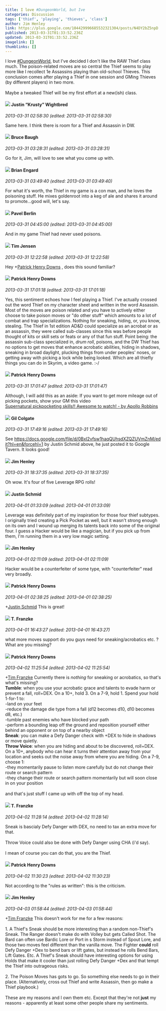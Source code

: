```yaml
---
title: I love #DungeonWorld, but Ive
categories: Discussion
tags: ['thief', 'playing', 'thieves', 'class']
author: Jim Henley
link: https://plus.google.com/104429996685532321304/posts/N4DY2bZ5npD
published: 2013-03-31T01:33:52.236Z
updated: 2013-03-31T01:33:52.236Z
imagelink: []
thumblinks: []
---
```


I love <a rel="nofollow" class="ot-hashtag" href="https://plus.google.com/s/%23DungeonWorld/posts">#DungeonWorld</a>, but I&#39;ve decided I don&#39;t like the RAW Thief class much. The poison-related moves are so central the Thief seems to play more like I recollect 1e Assassins playing than old-school Thieves. This conclusion comes after playing a Thief in one session and GMing Thieves (by different players) in two more.<br /><br />Maybe a tweaked Thief will be my first effort at a new(ish) class.
<div id='comment z12njrtajy3nzjw3x23oevbwgzmlwttit04'>
  <h4><img src='{{site.baseurl}}//images/avatars/116619544191940331555_photo.jpg'> Justin “Krusty” Wightbred</h4>
      <p><cite>2013-03-31 02:58:30 (edited: 2013-03-31 02:58:30)</cite></p>
        <p>Same here. I think there is room for a Thief and Assassin in DW.</p>
</div>
        

<div id='comment z12njrtajy3nzjw3x23oevbwgzmlwttit04'>
  <h4><img src='{{site.baseurl}}//images/avatars/107122403431806926287_photo.jpg'> Bruce Baugh</h4>
      <p><cite>2013-03-31 03:28:31 (edited: 2013-03-31 03:28:31)</cite></p>
        <p>Go for it, Jim, will love to see what you come up with.</p>
</div>
        

<div id='comment z12njrtajy3nzjw3x23oevbwgzmlwttit04'>
  <h4><img src='{{site.baseurl}}//images/avatars/104201444799582496588_photo.jpg'> Brian Engard</h4>
      <p><cite>2013-03-31 03:49:40 (edited: 2013-03-31 03:49:40)</cite></p>
        <p>For what it&#39;s worth, the Thief in my game is a con man, and he loves the poisoning stuff. He mixes goldenroot into a keg of ale and shares it around to promote...good will, let&#39;s say.</p>
</div>
        

<div id='comment z12njrtajy3nzjw3x23oevbwgzmlwttit04'>
  <h4><img src='{{site.baseurl}}//images/avatars/104648053315873400268_photo.jpg'> Pavel Berlin</h4>
      <p><cite>2013-03-31 04:45:00 (edited: 2013-03-31 04:45:00)</cite></p>
        <p>And in my game Thief had never used poisons.</p>
</div>
        

<div id='comment z12njrtajy3nzjw3x23oevbwgzmlwttit04'>
  <h4><img src='{{site.baseurl}}//images/avatars/101509976321886871332_photo.jpg'> Tim Jensen</h4>
      <p><cite>2013-03-31 12:22:58 (edited: 2013-03-31 12:22:58)</cite></p>
        <p>Hey <span class="proflinkWrapper"><span class="proflinkPrefix">+</span><a class="proflink" href="https://plus.google.com/110480132212863692845" oid="110480132212863692845">Patrick Henry Downs</a></span> , does this sound familiar?</p>
</div>
        

<div id='comment z12njrtajy3nzjw3x23oevbwgzmlwttit04'>
  <h4><img src='{{site.baseurl}}//images/avatars/110480132212863692845_photo.jpg'> Patrick Henry Downs</h4>
      <p><cite>2013-03-31 17:01:18 (edited: 2013-03-31 17:01:18)</cite></p>
        <p>Yes, this sentiment echoes how I feel playing a Thief. I&#39;ve actually crossed out the word Thief on my character sheet and written in the word Assassin. Most of the moves are poison related and you have to actively either choose to take poison moves or &quot;do other stuff&quot; which amounts to a lot of combat and trap specializations. Nothing for sneaking, hiding, or, you know, stealing. The Thief in 1st edition AD&amp;D could specialize as an acrobat or as an assassin, they were called sub-classes since this was before people thought of kits or skill sets or feats or any of that fun stuff. Point being: the assassin sub-class specialized in, <i>drum</i> <i>roll</i>, poisons, and the DW Thief has no options to get moves that enhance acrobatic abilities, hiding in shadows, sneaking in broad daylight, plucking things from under peoples&#39; noses, or getting away with picking a lock while being looked. Which are all thiefly things you can do in Skyrim, a video game. :-/</p>
</div>
        

<div id='comment z12njrtajy3nzjw3x23oevbwgzmlwttit04'>
  <h4><img src='{{site.baseurl}}//images/avatars/110480132212863692845_photo.jpg'> Patrick Henry Downs</h4>
      <p><cite>2013-03-31 17:01:47 (edited: 2013-03-31 17:01:47)</cite></p>
        <p>Although, I will add this as an aside: If you want to get more mileage out of picking pockets, show your GM this video<br /><a href="http://www.youtube.com/watch?v=MG2HPtbV-80" class="ot-anchor">Supernatural pickpocketing skills!! Awesome to watch! -  by Apollo Robbins</a></p>
</div>
        

<div id='comment z12njrtajy3nzjw3x23oevbwgzmlwttit04'>
  <h4><img src='{{site.baseurl}}//images/avatars/104172930362736309216_photo.jpg'> Gil Colgate</h4>
      <p><cite>2013-03-31 17:49:16 (edited: 2013-03-31 17:49:16)</cite></p>
        <p>See <a href="https://docs.google.com/file/d/0BxI2vfsw1haqQUhsdXZQZUVmZnM/edit?hl=en&amp;forcehl=1" class="ot-anchor">https://docs.google.com/file/d/0BxI2vfsw1haqQUhsdXZQZUVmZnM/edit?hl=en&amp;forcehl=1</a> by Justin Schmid above, he just posted it to Google Tavern. It looks good!</p>
</div>
        

<div id='comment z12njrtajy3nzjw3x23oevbwgzmlwttit04'>
  <h4><img src='{{site.baseurl}}//images/avatars/104429996685532321304_photo.jpg'> Jim Henley</h4>
      <p><cite>2013-03-31 18:37:35 (edited: 2013-03-31 18:37:35)</cite></p>
        <p>Oh wow. It&#39;s four of five Leverage RPG rolls!</p>
</div>
        

<div id='comment z12njrtajy3nzjw3x23oevbwgzmlwttit04'>
  <h4><img src='{{site.baseurl}}//images/avatars/116764948053289037576_photo.jpg'> Justin Schmid</h4>
      <p><cite>2013-04-01 01:33:09 (edited: 2013-04-01 01:33:09)</cite></p>
        <p>Leverage was definitely part of my inspiration for those four thief subtypes. I originally tried creating a Pick Pocket as well, but it wasn&#39;t strong enough on its own and I wound up merging its talents back into some of the original four. I guess a Hacker would be like a magician, but if you pick up from them, I&#39;m running them in a very low magic setting. </p>
</div>
        

<div id='comment z12njrtajy3nzjw3x23oevbwgzmlwttit04'>
  <h4><img src='{{site.baseurl}}//images/avatars/104429996685532321304_photo.jpg'> Jim Henley</h4>
      <p><cite>2013-04-01 02:11:09 (edited: 2013-04-01 02:11:09)</cite></p>
        <p>Hacker would be a counterfeiter of some type, with &quot;counterfeiter&quot; read very broadly.</p>
</div>
        

<div id='comment z12njrtajy3nzjw3x23oevbwgzmlwttit04'>
  <h4><img src='{{site.baseurl}}//images/avatars/110480132212863692845_photo.jpg'> Patrick Henry Downs</h4>
      <p><cite>2013-04-01 02:38:25 (edited: 2013-04-01 02:38:25)</cite></p>
        <p><span class="proflinkWrapper"><span class="proflinkPrefix">+</span><a class="proflink" href="https://plus.google.com/116764948053289037576" oid="116764948053289037576">Justin Schmid</a></span> This is great!</p>
</div>
        

<div id='comment z12njrtajy3nzjw3x23oevbwgzmlwttit04'>
  <h4><img src='{{site.baseurl}}//images/avatars/110330901807759406775_photo.jpg'> T. Franzke</h4>
      <p><cite>2013-04-01 16:43:27 (edited: 2013-04-01 16:43:27)</cite></p>
        <p>what more moves support do you guys need for sneaking/acrobatics etc. ? What are you missing? </p>
</div>
        

<div id='comment z12njrtajy3nzjw3x23oevbwgzmlwttit04'>
  <h4><img src='{{site.baseurl}}//images/avatars/110480132212863692845_photo.jpg'> Patrick Henry Downs</h4>
      <p><cite>2013-04-02 11:25:54 (edited: 2013-04-02 11:25:54)</cite></p>
        <p><span class="proflinkWrapper"><span class="proflinkPrefix">+</span><a class="proflink" href="https://plus.google.com/110330901807759406775" oid="110330901807759406775">Tim Franzke</a></span> Currently there is <i>nothing</i> for sneaking or acrobatics, so that&#39;s what&#39;s missing?<br /><b>Tumble</b>: when you use your acrobatic grace and talents to evade harm or prevent a fall, roll+DEX. On a 10+, hold 3. On a 7-9, hold 1. Spend your hold 1-for-1 to:<br />-land on your feet<br />-reduce the damage die type from a fall (d12 becomes d10, d10 becomes d8, etc.)<br />-tumble past enemies who have blocked your path<br />-perform a bounding leap off the ground and reposition yourself either behind an opponent or on top of a nearby object<br /><b>Sneak</b>: you can make a Defy Danger check with +DEX to hide in shadows or move quietly.<br /><b>Throw Voice</b>: when you are hiding and about to be discovered, roll+DEX. On a 10+, anybody who can hear it turns their attention away from your location and seeks out the noise away from where you are hiding. On a 7-9, choose 1:<br />-they momentarily pause to listen more carefully but do not change their route or search pattern<br />-they change their route or search pattern momentarily but will soon close in on your position<br /><br />and that&#39;s just stuff I came up with off the top of my head.</p>
</div>
        

<div id='comment z12njrtajy3nzjw3x23oevbwgzmlwttit04'>
  <h4><img src='{{site.baseurl}}//images/avatars/110330901807759406775_photo.jpg'> T. Franzke</h4>
      <p><cite>2013-04-02 11:28:14 (edited: 2013-04-02 11:28:14)</cite></p>
        <p>Sneak is bascialy Defy Danger with DEX, no need to tax an extra move for that. <br /><br />Throw Voice could also be done with Defy Danger using CHA (i&#39;d say).<br /><br />I mean of course you can do that, you are the Thief. </p>
</div>
        

<div id='comment z12njrtajy3nzjw3x23oevbwgzmlwttit04'>
  <h4><img src='{{site.baseurl}}//images/avatars/110480132212863692845_photo.jpg'> Patrick Henry Downs</h4>
      <p><cite>2013-04-02 11:30:23 (edited: 2013-04-02 11:30:23)</cite></p>
        <p>Not according to the &quot;rules as written&quot;: this is the criticism.</p>
</div>
        

<div id='comment z12njrtajy3nzjw3x23oevbwgzmlwttit04'>
  <h4><img src='{{site.baseurl}}//images/avatars/104429996685532321304_photo.jpg'> Jim Henley</h4>
      <p><cite>2013-04-03 01:58:44 (edited: 2013-04-03 01:58:44)</cite></p>
        <p><span class="proflinkWrapper"><span class="proflinkPrefix">+</span><a class="proflink" href="https://plus.google.com/110330901807759406775" oid="110330901807759406775">Tim Franzke</a></span> This doesn&#39;t work for me for a few reasons:<br /><br />1. A Thief&#39;s Sneak should be more interesting than a random non-Thief&#39;s Sneak. The Ranger doesn&#39;t make do with Volley but gets Called Shot. The Bard can often use Bardic Lore or Port in s Storm instead of Spout Lore, and those two moves feel different than the vanilla move. The Fighter <b>could</b> roll Defy Danger +Dex to bend bars or lift gates, but instead he rolls Bend Bars, Lift Gates. Etc. A Thief&#39;s Sneak should have interesting options for using Holds that make it cooler than just rolling Defy Danger +Dex and that tempt the Thief into outrageous risks.<br /><br />2. The Poison Moves has gots to go. So something else needs to go in their place. (Alternatively, cross out Thief and write Assassin, then go make a Thief playbook.)<br /><br />These are my reasons and I own them etc. Except that they&#39;re not <b>just</b> my reasons - apparently at least some other people share my sentiments.</p>
</div>
        